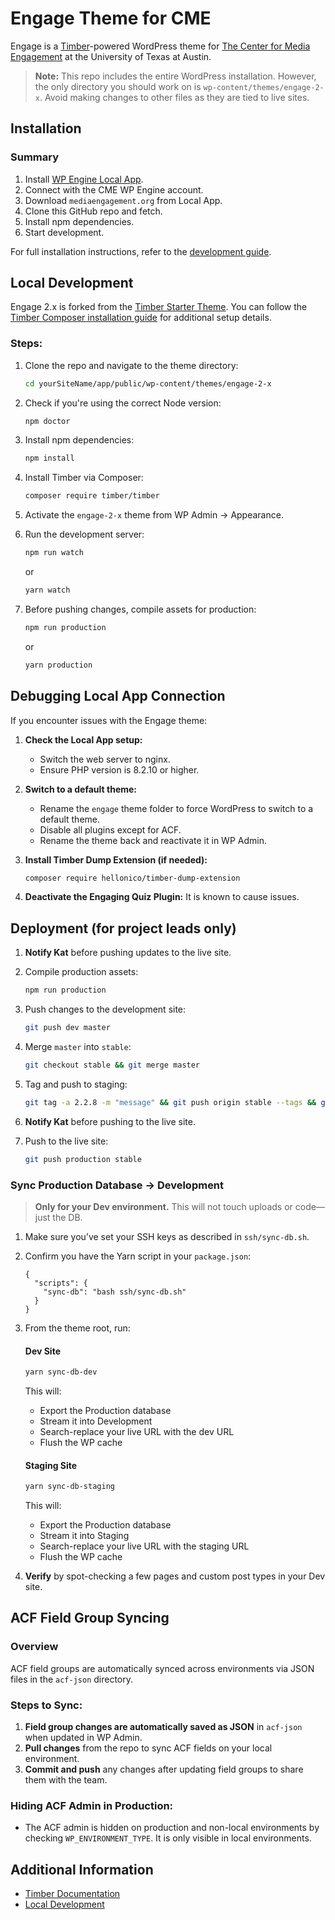 <!----- Conversion time: 1.029 seconds.


Using this Markdown file:

1. Cut and paste this output into your source file.
2. See the notes and action items below regarding this conversion run.
3. Check the rendered output (headings, lists, code blocks, tables) for proper
   formatting and use a linkchecker before you publish this page.

Conversion notes:

* Docs to Markdown version 1.0β21
* Thu Apr 02 2020 11:55:39 GMT-0700 (PDT)
* Source doc: CME Updated Readme.md
----->

# Engage Theme for CME

Engage is a [Timber](https://timber.github.io/docs/)-powered WordPress theme for [The Center for Media Engagement](https://mediaengagement.org/) at the University of Texas at Austin.

> **Note:** This repo includes the entire WordPress installation. However, the only directory you should work on is `wp-content/themes/engage-2-x`. Avoid making changes to other files as they are tied to live sites.

## Installation

### Summary

1. Install [WP Engine Local App](http://localwp.com/).
2. Connect with the CME WP Engine account.
3. Download `mediaengagement.org` from Local App.
4. Clone this GitHub repo and fetch.
5. Install npm dependencies.
6. Start development.

For full installation instructions, refer to the [development guide](https://docs.mediaengagement.org/mediaengagement/#installation).

## Local Development

Engage 2.x is forked from the [Timber Starter Theme](https://github.com/timber/starter-theme). You can follow the [Timber Composer installation guide](https://timber.github.io/docs/getting-started/switch-to-composer/) for additional setup details.

### Steps:

1. Clone the repo and navigate to the theme directory:

    ```bash
    cd yourSiteName/app/public/wp-content/themes/engage-2-x
    ```

2. Check if you're using the correct Node version:

    ```bash
    npm doctor
    ```

3. Install npm dependencies:

    ```bash
    npm install
    ```

4. Install Timber via Composer:

    ```bash
    composer require timber/timber
    ```

5. Activate the `engage-2-x` theme from WP Admin → Appearance.

6. Run the development server:

    ```bash
    npm run watch
    ```
    or
    ```bash
    yarn watch
    ```

7. Before pushing changes, compile assets for production:

    ```bash
    npm run production
    ```
    or
    ```bash
    yarn production
    ```

## Debugging Local App Connection

If you encounter issues with the Engage theme:

1. **Check the Local App setup:**
    - Switch the web server to nginx.
    - Ensure PHP version is 8.2.10 or higher.

2. **Switch to a default theme:**
    - Rename the `engage` theme folder to force WordPress to switch to a default theme.
    - Disable all plugins except for ACF.
    - Rename the theme back and reactivate it in WP Admin.

3. **Install Timber Dump Extension (if needed):**

    ```bash
    composer require hellonico/timber-dump-extension
    ```

4. **Deactivate the Engaging Quiz Plugin:** It is known to cause issues.

## Deployment (for project leads only)

1. **Notify Kat** before pushing updates to the live site.
2. Compile production assets:

    ```bash
    npm run production
    ```

3. Push changes to the development site:

    ```bash
    git push dev master
    ```

4. Merge `master` into `stable`:

    ```bash
    git checkout stable && git merge master
    ```

5. Tag and push to staging:

    ```bash
    git tag -a 2.2.8 -m "message" && git push origin stable --tags && git push staging stable
    ```

6. **Notify Kat** before pushing to the live site.
7. Push to the live site:

    ```bash
    git push production stable
    ```


### Sync Production Database → Development

> **Only for your Dev environment.** This will not touch uploads or code—just the DB.

1. Make sure you’ve set your SSH keys as described in `ssh/sync-db.sh`.  
2. Confirm you have the Yarn script in your `package.json`:
    ```jsonc
    {
      "scripts": {
        "sync-db": "bash ssh/sync-db.sh"
      }
    }
    ```
3. From the theme root, run:

    #### Dev Site
    ```bash
    yarn sync-db-dev
    ```
    This will:
    - Export the Production database  
    - Stream it into Development  
    - Search-replace your live URL with the dev URL  
    - Flush the WP cache  

    #### Staging Site
    ```bash
    yarn sync-db-staging
    ```
    This will:
    - Export the Production database  
    - Stream it into Staging  
    - Search-replace your live URL with the staging URL  
    - Flush the WP cache  

4. **Verify** by spot-checking a few pages and custom post types in your Dev site.

## ACF Field Group Syncing

### Overview

ACF field groups are automatically synced across environments via JSON files in the `acf-json` directory.

### Steps to Sync:

1. **Field group changes are automatically saved as JSON** in `acf-json` when updated in WP Admin.
2. **Pull changes** from the repo to sync ACF fields on your local environment.
3. **Commit and push** any changes after updating field groups to share them with the team.

### Hiding ACF Admin in Production:

- The ACF admin is hidden on production and non-local environments by checking `WP_ENVIRONMENT_TYPE`. It is only visible in local environments.

## Additional Information

- [Timber Documentation](https://timber.github.io/docs/)
- [Local Development](https://docs.mediaengagement.org/mediaengagement/#local-development)
